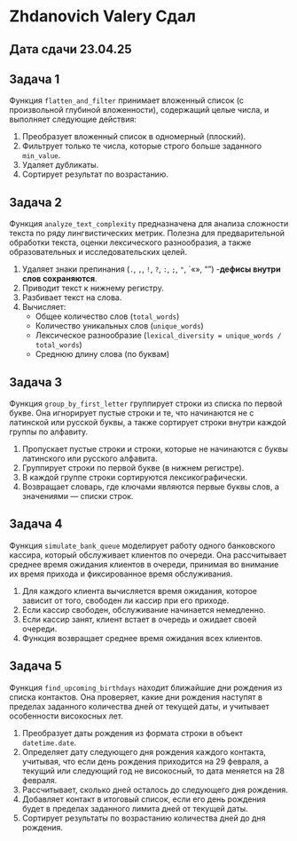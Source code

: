 # Zhdanovich Valery Сдал
## Дата сдачи 23.04.25
## Задача 1
Функция `flatten_and_filter` принимает вложенный список (с произвольной глубиной вложенности), содержащий целые числа, и выполняет следующие действия:

1. Преобразует вложенный список в одномерный (плоский).
2. Фильтрует только те числа, которые строго больше заданного `min_value`.
3. Удаляет дубликаты.
4. Сортирует результат по возрастанию.
## Задача 2
Функция `analyze_text_complexity` предназначена для анализа сложности текста по ряду лингвистических метрик. Полезна для предварительной обработки текста, оценки лексического разнообразия, а также образовательных и исследовательских целей.

1. Удаляет знаки препинания (`.`, `,`, `!`, `?`, `:`, `;`, `"`, `«», “”) -**дефисы внутри слов сохраняются**.
2. Приводит текст к нижнему регистру.
3. Разбивает текст на слова.
4. Вычисляет:
   - Общее количество слов (`total_words`)
   - Количество уникальных слов (`unique_words`)
   - Лексическое разнообразие (`lexical_diversity = unique_words / total_words`)
   - Среднюю длину слова (по буквам)
## Задача 3
Функция `group_by_first_letter` группирует строки из списка по первой букве. Она игнорирует пустые строки и те, что начинаются не с латинской или русской буквы, а также сортирует строки внутри каждой группы по алфавиту.

1. Пропускает пустые строки и строки, которые не начинаются с буквы латинского или русского алфавита.
2. Группирует строки по первой букве (в нижнем регистре).
3. В каждой группе строки сортируются лексикографически.
4. Возвращает словарь, где ключами являются первые буквы слов, а значениями — списки строк.
## Задача 4
Функция `simulate_bank_queue` моделирует работу одного банковского кассира, который обслуживает клиентов по очереди. Она рассчитывает среднее время ожидания клиентов в очереди, принимая во внимание их время прихода и фиксированное время обслуживания.

1. Для каждого клиента вычисляется время ожидания, которое зависит от того, свободен ли кассир при его приходе.
2. Если кассир свободен, обслуживание начинается немедленно.
3. Если кассир занят, клиент встает в очередь и ожидает своей очереди.
4. Функция возвращает среднее время ожидания всех клиентов.
## Задача 5 
Функция `find_upcoming_birthdays` находит ближайшие дни рождения из списка контактов. Она проверяет, какие дни рождения наступят в пределах заданного количества дней от текущей даты, и учитывает особенности високосных лет.

1. Преобразует даты рождения из формата строки в объект `datetime.date`.
2. Определяет дату следующего дня рождения каждого контакта, учитывая, что если день рождения приходится на 29 февраля, а текущий или следующий год не високосный, то дата меняется на 28 февраля.
3. Рассчитывает, сколько дней осталось до следующего дня рождения.
4. Добавляет контакт в итоговый список, если его день рождения будет в пределах заданного лимита дней от текущей даты.
5. Сортирует результаты по возрастанию количества дней до дня рождения.
